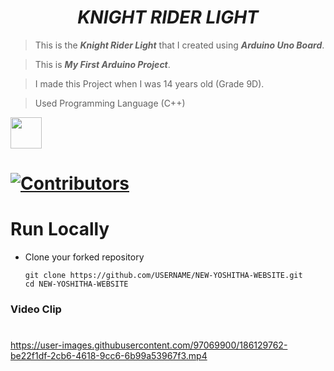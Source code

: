 # <div align="center"><b><i>KNIGHT RIDER LIGHT</i></b></div>

> This is the <b><i>Knight Rider Light</i></b> that I created using <b><i>Arduino Uno Board</i></b>.

> This is <b><i>My First Arduino Project</i></b>.

> I made this Project when I was 14 years old (Grade 9D).

> Used Programming Language (C++) 

<a href="https://www.w3schools.com/c++/"><img src="https://img.icons8.com/color/344/c-plus-plus-logo.png" height="50px"><a>
    

# [![Contributors](https://img.shields.io/badge/Contributors-1-lawngreen.svg?style=flat-square)](#contributors-)


#
# Run Locally

- Clone your forked repository
    
    ```
    git clone https://github.com/USERNAME/NEW-YOSHITHA-WEBSITE.git
    cd NEW-YOSHITHA-WEBSITE
    ```



### Video Clip
#    
https://user-images.githubusercontent.com/97069900/186129762-be22f1df-2cb6-4618-9cc6-6b99a53967f3.mp4

